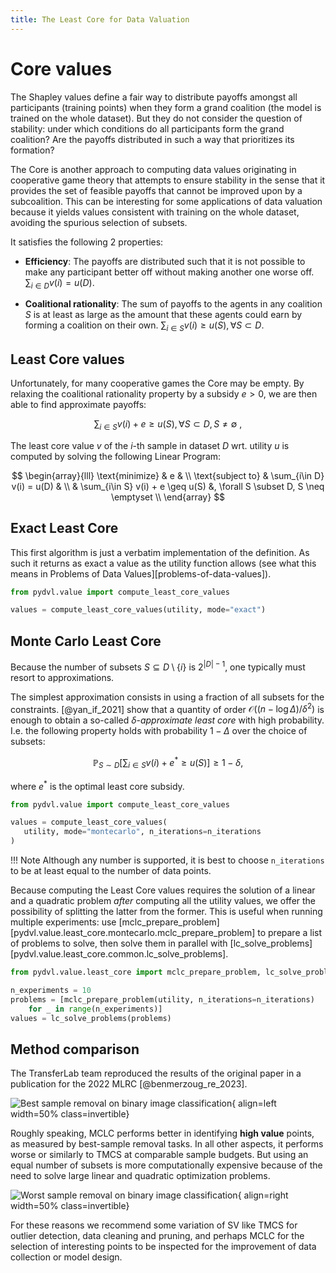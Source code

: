 ```yaml
---
title: The Least Core for Data Valuation
---
```


# Core values

The Shapley values define a fair way to distribute payoffs amongst all
participants (training points) when they form a grand coalition (the model is
trained on the whole dataset). But they do not consider the question of
stability: under which conditions do all participants form the grand coalition?
Are the payoffs distributed in such a way that prioritizes its formation?

The Core is another approach to computing data values originating in cooperative
game theory that attempts to ensure stability in the sense that it provides the
set of feasible payoffs that cannot be improved upon by a subcoalition. This can
be interesting for some applications of data valuation because it yields values
consistent with training on the whole dataset, avoiding the spurious selection
of subsets.

It satisfies the following 2 properties:

- **Efficiency**:
  The payoffs are distributed such that it is not possible to make any
  participant better off without making another one worse off.
  $\sum_{i \in D} v(i) = u(D).$

- **Coalitional rationality**:
  The sum of payoffs to the agents in any coalition $S$ is at least as large as
  the amount that these agents could earn by forming a coalition on their own.
  $\sum_{i \in S} v(i) \geq u(S), \forall S \subset D.$

## Least Core values

Unfortunately, for many cooperative games the Core may be empty. By relaxing the
coalitional rationality property by a subsidy $e \gt 0$, we are then able to
find approximate payoffs:

$$
\sum_{i\in S} v(i) + e \geq u(S), \forall S \subset D, S \neq \emptyset \
,$$

The least core value $v$ of the $i$-th sample in dataset $D$ wrt.
utility $u$ is computed by solving the following Linear Program:

$$
\begin{array}{lll}
\text{minimize} & e & \\
\text{subject to} & \sum_{i\in D} v(i) = u(D) & \\
& \sum_{i\in S} v(i) + e \geq u(S) &, \forall S \subset D, S \neq \emptyset  \\
\end{array}
$$

## Exact Least Core

This first algorithm is just a verbatim implementation of the definition.
As such it returns as exact a value as the utility function allows
(see what this means in Problems of Data Values][problems-of-data-values]).

```python
from pydvl.value import compute_least_core_values

values = compute_least_core_values(utility, mode="exact")
```

## Monte Carlo Least Core

Because the number of subsets $S \subseteq D \setminus \{i\}$ is
$2^{ | D | - 1 }$, one typically must resort to approximations.

The simplest approximation consists in using a fraction of all subsets for the
constraints. [@yan_if_2021] show that a quantity of order
$\mathcal{O}((n - \log \Delta ) / \delta^2)$ is enough to obtain a so-called
$\delta$-*approximate least core* with high probability. I.e. the following
property holds with probability $1-\Delta$ over the choice of subsets:

$$
\mathbb{P}_{S\sim D}\left[\sum_{i\in S} v(i) + e^{*} \geq u(S)\right]
\geq 1 - \delta,
$$

where $e^{*}$ is the optimal least core subsidy.

```python
from pydvl.value import compute_least_core_values

values = compute_least_core_values(
   utility, mode="montecarlo", n_iterations=n_iterations
)
```

!!! Note
    Although any number is supported, it is best to choose `n_iterations` to be
    at least equal to the number of data points.

Because computing the Least Core values requires the solution of a linear and a
quadratic problem *after* computing all the utility values, we offer the
possibility of splitting the latter from the former. This is useful when running
multiple experiments: use
[mclc_prepare_problem][pydvl.value.least_core.montecarlo.mclc_prepare_problem] to prepare a
list of problems to solve, then solve them in parallel with
[lc_solve_problems][pydvl.value.least_core.common.lc_solve_problems].

```python
from pydvl.value.least_core import mclc_prepare_problem, lc_solve_problems

n_experiments = 10
problems = [mclc_prepare_problem(utility, n_iterations=n_iterations)
    for _ in range(n_experiments)]
values = lc_solve_problems(problems)
```

## Method comparison

The TransferLab team reproduced the results of the original paper in a
publication for the 2022 MLRC [@benmerzoug_re_2023].

![Best sample removal on binary image
classification](img/mclc-best-removal-10k-natural.svg){ align=left width=50% class=invertible}

Roughly speaking, MCLC performs better in identifying **high value** points, as
measured by best-sample removal tasks. In all other aspects, it performs worse
or similarly to TMCS at comparable sample budgets. But using an equal number of
subsets is more computationally expensive because of the need to solve large
linear and quadratic optimization problems.


![Worst sample removal on binary image
classification](img/mclc-worst-removal-10k-natural.svg){ align=right width=50% class=invertible}

For these reasons we recommend some variation of SV like TMCS for outlier
detection, data cleaning and pruning, and perhaps MCLC for the selection of
interesting points to be inspected for the improvement of data collection or
model design.
